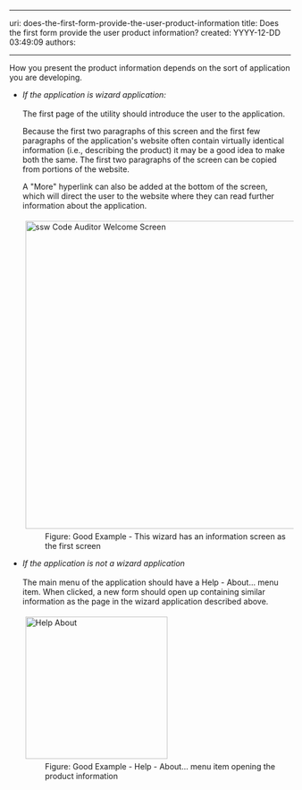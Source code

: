 

---
uri: does-the-first-form-provide-the-user-product-information
title: Does the first form provide the user product information?
created: YYYY-12-DD 03:49:09
authors:

---




<span class='intro'> <p>How you present the product information depends on the sort of application you are
                developing.</p> </span>

<ul><li><p> 
         <em>If the application is wizard application&#58;<br> 
            <br> </em>The first page of the utility should introduce the user to the application.</p><p> Because the first two paragraphs of this screen and the first few paragraphs of the application's website often contain virtually identical information (i.e., describing the product) it may be a good idea to make both the same. The first two paragraphs of the screen can be copied from portions of the website.</p><p> A &quot;More&quot; hyperlink can also be added at the bottom of the screen, which will direct the user to the website where they can read further information about the application.</p><dl class="goodImage"><dt> 
            <img border="0" alt="ssw Code Auditor Welcome Screen" src="http&#58;//www.ssw.com.au/ssw/Standards/Rules/Images/CodeAuditorWelcome.gif" style="margin&#58;5px;width&#58;550px;" />
         </dt><dd>Figure&#58; Good Example - This wizard has an information screen as the first screen</dd></dl></li><li>
      <em>If the application is not a wizard application<br> </em> 
      <br> The main menu of the application should have a Help - About... menu item. When clicked, a new form should open up containing similar information as the page in the wizard application described above.<br> 
      <dl class="goodImage"><dt> 
            <img border="0" alt="Help About" src="http&#58;//www.ssw.com.au/ssw/Standards/Rules/Images/HelpAbout.jpg" style="margin&#58;5px;width&#58;254px;" />
         </dt><dd> Figure&#58; Good Example - Help - About... menu item opening the product information</dd></dl></li></ul>


